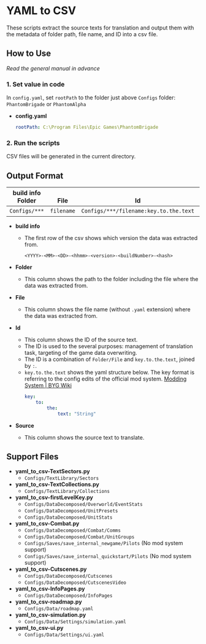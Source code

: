 # YAML to CSV

These scripts extract the source texts for translation and output them with the metadata of folder path, file name, and ID into a csv file.


## How to Use
*Read the general manual in advance*

### 1. Set value in code
In `config.yaml`, set `rootPath` to the folder just above `Configs` folder: `PhantomBrigade` or `PhantomAlpha`
- **config.yaml**
    ```yaml
    rootPath: C:\Program Files\Epic Games\PhantomBrigade
    ```

### 2. Run the scripts
CSV files will be generated in the current directory.


## Output Format

build info<br>Folder|<br>File|<br>Id|<br>Source
---|---|---|---
`Configs/***`|`filename`|`Configs/***/filename:key.to.the.text`|"String"

- **build info**
    - The first row of the csv shows which version the data was extracted from.
        ```
        <YYYY>-<MM>-<DD>-<hhmm>-<version>-<buildNumber>-<hash>
        ```

- **Folder**
    - This column shows the path to the folder including the file where the data was extracted from.

- **File**
    - This column shows the file name (without `.yaml` extension) where the data was extracted from.

- **Id**
    - This column shows the ID of the source text.
    - The ID is used to the several purposes: management of translation task, targeting of the game data overwriting.
    - The ID is a combination of `Folder/File` and `key.to.the.text`, joined by `:`.
    - `key.to.the.text` shows the yaml structure below. The key format is referring to the config edits of the official mod system. [Modding System | BYG Wiki](https://wiki.braceyourselfgames.com/en/PhantomBrigade/Modding/ModSystem#config-edits)
        ```yaml
        key:
            to:
                the:
                    text: "String"
        ```

- **Source**
    - This column shows the source text to translate.


## Support Files

- **yaml_to_csv-TextSectors.py**
    - `Configs/TextLibrary/Sectors`
- **yaml_to_csv-TextCollections.py**
    - `Configs/TextLibrary/Collections`
- **yaml_to_csv-firstLevelKey.py**
    - `Configs/DataDecomposed/Overworld/EventStats`
    - `Configs/DataDecomposed/UnitPresets`
    - `Configs/DataDecomposed/UnitStats`
- **yaml_to_csv-Combat.py**
    - `Configs/DataDecomposed/Combat/Comms`
    - `Configs/DataDecomposed/Combat/UnitGroups`
    - `Configs/Saves/save_internal_newgame/Pilots`      (No mod system support)
    - `Configs/Saves/save_internal_quickstart/Pilots`   (No mod system support)
- **yaml_to_csv-Cutscenes.py**
    - `Configs/DataDecomposed/Cutscenes`
    - `Configs/DataDecomposed/CutscenesVideo`
- **yaml_to_csv-InfoPages.py**
    - `Configs/DataDecomposed/InfoPages`
- **yaml_to_csv-roadmap.py**
    - `Configs/Data/roadmap.yaml`
- **yaml_to_csv-simulation.py**
    - `Configs/Data/Settings/simulation.yaml`
- **yaml_to_csv-ui.py**
    - `Configs/Data/Settings/ui.yaml`
